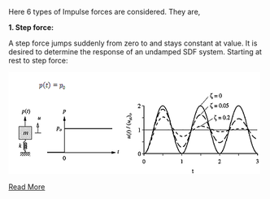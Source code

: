 Here 6 types of Impulse forces are considered. They are,

**1. Step force:**

A step force jumps suddenly from zero to and stays constant at value. It is desired to determine the response of an undamped SDF system. Starting at rest to step force:

<img src="images/eq1.PNG"> 
 

[Read More](doc/4.theory.pdf)
